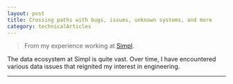 ```yaml
---
layout: post 
title: Crossing paths with bugs, issues, unknown systems, and more
category: technicalArticles
---
```


> From my experience working at [Simpl](https://simpl.com/).

The data ecosystem at Simpl is quite vast. 
Over time, I have encountered various data issues that reignited my interest in engineering.
 


----------------
